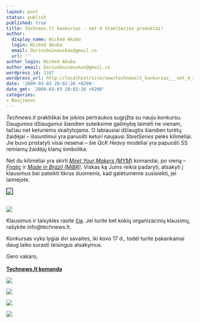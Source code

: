 ```yaml
---
layout: post
status: publish
published: true
title: Technews.lt konkursas - net 4 SteelSeries produktai!
author:
  display_name: Wicked Akuba
  login: Wicked Akuba
  email: Dariusbuinauskas@gmail.co
  url: ''
author_login: Wicked Akuba
author_email: Dariusbuinauskas@gmail.co
wordpress_id: 3187
wordpress_url: http://localhost/site/new/technewslt_konkursas___net_4_steelseries_produktai/
date: '2009-03-03 20:02:26 +0200'
date_gmt: '2009-03-03 20:02:26 +0200'
categories:
- Naujienos
---
```

<p><i>Technews.lt</i> praktiškai be jokios pertraukos sugrįžta su nauju konkursu. Daugumos džiaugsmui šiandien suteiksime galimybę laimėti ne vienam, tačiau net keturiems skaitytojams. O labiausiai džiaugtis šiandien turėtų žaidėjai – išsiuntimui yra paruošti keturi naujausi <i>SteelSeries</i> pelės kilimėliai. Jie buvo pristatyti visai nesenai – šie <i>QcK Heavy</i> modeliai yra papuošti SS remiamų žaidėjų klanų simbolika.</p>
<p>Net du kilimėliai yra skirti <a class="ns" href="http://www.steelseries.com/int/teams/mym"><i>Meet Your Makers (MYM</i>)</a> komandai, po vieną – <a class="ns" href="http://www.steelseries.com/int/teams/fnatic"><i>Fnatic</i></a> ir <a class="ns" href="http://www.steelseries.com/int/teams/made_in_brazil"><i>Made in Brazil (MiBR)</i></a>. Viskas ką Jums reikia padaryti, atsakyti į klausimus bei pateikti tikrus duomenis, kad galėtumėme susisiekti, jei laimėjote.</p>
<p><a class="ns" href="http://akuba.technews.lt/pads_1.jpg">
<div class="imgright"><img src="http://akuba.technews.lt/pads_1_small.jpg" border="1" /></div>
<p></a><a class="ns" href="http://akuba.technews.lt/pads_2.jpg"><br /><img src="http://akuba.technews.lt/pads_2_small.jpg" /><br /></a></p>
<p>Klausimus ir taisykles rasite <a class="ns" href="http://www.technews.lt/konkursas">čia</a>. Jei turite bet kokių organizacinių klausimų, rašykite info@technews.lt.</p>
<p>Konkursas vyks lygiai dvi savaites, iki kovo 17 d., todėl turite pakankamai daug laiko surasti teisingus atsakymus. </p>
<p>Gero vakaro,<br />
<br /><b><u>Technews.lt komanda</u></b></p>
<p><img src="http://akuba.technews.lt/fnatic_pad.jpg" /></p>
<p><img src="http://akuba.technews.lt/mym_pad.jpg" /></p>
<p><img src="http://akuba.technews.lt/mibr_pad.jpg" /></p>
<p><img src="http://akuba.technews.lt/moon_pad.jpg" /></p>
